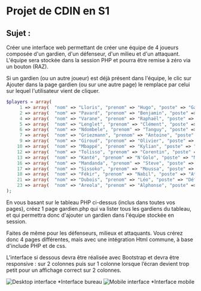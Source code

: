 # Projet de CDIN en S1

## Sujet :

Créer une interface web permettant de créer une équipe de 4 joueurs composée d'un gardien, d'un défenseur, d'un milieu et d'un attaquant.
L'équipe sera stockée dans la session PHP et pourra être remise à zéro via un bouton (RAZ).

Si un gardien (ou un autre joueur) est déjà présent dans l'équipe, le clic sur Ajouter dans la page gardien (ou sur une autre page) le remplace par celui sur lequel l'utilisateur vient de cliquer.

```php
$players = array(
     1 => array(  "nom" => "Lloris", "prenom" => "Hugo", "poste" => "Gardien"),
     2 => array(  "nom" => "Pavard", "prenom" => "Benjamin", "poste" => "Défenseur"),
     4 => array(  "nom" => "Varane", "prenom" => "Raphaël", "poste" => "Défenseur"),
     5 => array(  "nom" => "Lenglet", "prenom" => "Clément", "poste" => "Défenseur"),
     6 => array(  "nom" => "Ndombele", "prenom" => "Tanguy", "poste" => "Milieu"),
     7 => array(  "nom" => "Griezmann", "prenom" => "Antoine", "poste" => "Attaquant"),
     9 => array(  "nom" => "Giroud", "prenom" => "Olivier", "poste" => "Attaquant"),
    10 => array(  "nom" => "Mbappé", "prenom" => "Kylian", "poste" => "Attaquant"),
    12 => array(  "nom" => "Tolisso", "prenom" => "Corentin", "poste" => "Milieu"),
    13 => array(  "nom" => "Kanté", "prenom" => "N'Golo", "poste" => "Milieu"),
    16 => array(  "nom" => "Mandanda", "prenom" => "Steve", "poste" => "Gardien"),
    17 => array(  "nom" => "Sissoko", "prenom" => "Moussa", "poste" => "Milieu"),
    18 => array(  "nom" => "Fékir", "prenom" => "Nabil", "poste" => "Attaquant"),
    21 => array(  "nom" => "Dubois", "prenom" => "Léo", "poste" => "Défenseur"),
    23 => array(  "nom" => "Areola", "prenom" => "Alphonse", "poste" => "Gardien"),
);
```
 

En vous basant sur le tableau PHP ci-dessus (inclus dans toutes vos pages), créez 1 page gardien.php qui va lister tous les gardiens du tableau, et qui permettra donc d'ajouter un gardien dans l'équipe stockée en session.

Faites de même pour les défenseurs, milieux et attaquants. Vous crérez donc 4 pages différentes, mais avec une intégration Html commune, à base d'include PHP et de css.

L’interface si dessous devra être réalisée avec Bootstrap et devra être responsive : sur 2 colonnes puis sur 1 colonne lorsque l’écran devient trop petit pour un affichage correct sur 2 colonnes.

![Desktop interface](https://i.ibb.co/dJXr14m/index.png)
*Interface bureau
![Mobile interface](https://i.ibb.co/LvYpg4X/index2.png)
*Interface mobile